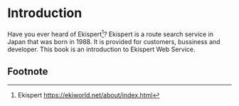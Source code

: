 # Introduction

Have you ever heard of Ekispert[^1]?
Ekispert is a route search service in Japan that was born in 1988.
It is provided for customers, bussiness and developer.
This book is an introduction to Ekispert Web Service.

## Footnote
[^1]: Ekispert https://ekiworld.net/about/index.html
